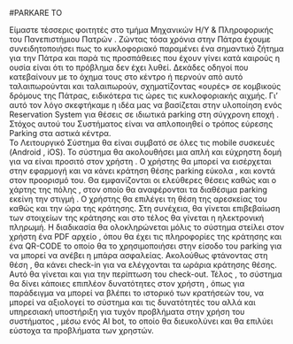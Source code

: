 #PARKARE TO


Είμαστε τέσσερις φοιτητές στο τμήμα Μηχανικών Η/Υ & Πληροφορικής του Πανεπιστήμιου Πατρών . Ζώντας τόσα χρόνια στην Πάτρα έχουμε συνειδητοποιήσει πως το κυκλοφοριακό παραμένει ένα σημαντικό ζήτημα για την Πάτρα και παρά τις προσπάθειες που έχουν γίνει κατά καιρούς η ουσία είναι ότι το πρόβλημα δεν έχει λυθεί. Δεκάδες οδηγοί που κατεβαίνουν με το όχημα τους στο κέντρο ή περνούν από αυτό ταλαιπωρούνται και ταλαιπωρούν, σχηματίζοντας «ουρές» σε κομβικούς δρόμους της Πάτρας, ειδικότερα τις ώρες τις κυκλοφοριακής αιχμής.
Γι’ αυτό τον λόγο σκεφτήκαμε η ιδέα μας να βασίζεται στην υλοποίηση ενός Reservation System για θέσεις σε ιδιωτικά  parking στη σύγχρονη εποχή . Στόχος αυτού του Συστήματος είναι να απλοποιηθεί ο τρόπος εύρεσης Parking στα αστικά κέντρα.  
Το Λειτουργικό Σύστημα  θα είναι συμβατό σε όλες τις  mobile συσκευές (Android , iOS). Το σύστημα θα ακολουθήσει μια απλή και εύχρηστη δομή για να είναι προσιτό στον χρήστη . Ο χρήστης θα  μπορεί να εισέρχεται στην εφαρμογή και  να κάνει κράτηση θέσης parking εύκολα , και κοντά στον προορισμό του. Θα εμφανίζονται οι ελεύθερες θέσεις καθώς και ο χάρτης της πόλης , στον οποίο θα αναφέρονται τα διαθέσιμα parking εκείνη την στιγμή . Ο χρήστης θα επιλέγει τη θέση της αρεσκείας του καθώς και την ώρα της κράτησης. Στη συνέχεια, θα γίνεται επιβεβαίωση των στοιχείων της κράτησης και στο τέλος θα γίνεται η ηλεκτρονική πληρωμή. 
Η διαδικασία θα ολοκληρώνεται μόλις το σύστημα στείλει στον χρήστη ένα PDF αρχείο , όπου θα έχει τις πληροφορίες της κράτησης και ένα QR-CODE το οποίο θα το χρησιμοποιήσει στην είσοδο του parking για να μπορεί να ανέβει η μπάρα ασφαλείας.  Ακολούθως φτάνοντας στη θέση , θα κάνει check-in για να ελέγχονται τα ωράρια κράτησης θέσης. Αυτό θα γίνεται και για την περίπτωση του check-out. 
Τέλος , το σύστημα θα δίνει κάποιες επιπλέον δυνατότητες στον χρήστη , όπως για παράδειγμα να μπορεί να βλέπει το ιστορικό των κρατήσεών του, να μπορεί να αξιολογεί το σύστημα και τις δυνατότητές του αλλά και υπηρεσιακή υποστήριξη για τυχόν προβλήματα στην χρήση του συστήματος , μέσω ενός AI bot, το οποίο θα διευκολύνει και θα επιλύει εύστοχα τα προβλήματα των χρηστών. 

